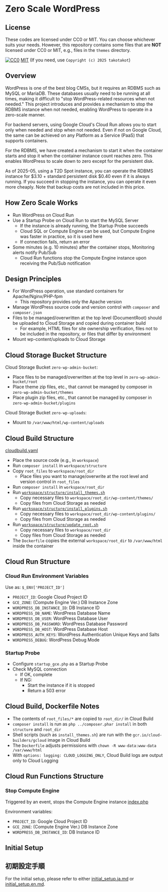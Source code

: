 # Zero Scale WordPress

## License

These codes are licensed under CC0 or MIT. You can choose whichever suits your needs.
However, this repository contains some files that are **NOT** licensed under CC0 or MIT, e.g., files in the `themes` directory.

[![CC0](http://i.creativecommons.org/p/zero/1.0/88x31.png "CC0")](http://creativecommons.org/publicdomain/zero/1.0/deed.en)
[MIT](https://opensource.org/licenses/MIT) (If you need, use `Copyright (c) 2025 takotakot`)

## Overview

WordPress is one of the best blog CMSs, but it requires an RDBMS such as MySQL or MariaDB. These databases usually need to be running at all times, making it difficult to "stop WordPress-related resources when not needed." This project introduces and provides a mechanism to stop the RDBMS instance when not needed, enabling WordPress to operate in a zero-scale manner.

For backend servers, using Google Cloud's Cloud Run allows you to start only when needed and stop when not needed. Even if not on Google Cloud, the same can be achieved on any Platform as a Service (PaaS) that supports containers.

For the RDBMS, we have created a mechanism to start it when the container starts and stop it when the container instance count reaches zero. This enables WordPress to scale down to zero except for the persistent disk.

As of 2025-05, using a T2D Spot instance, you can operate the RDBMS instance for $3.10 + standard persistent disk $0.40 even if it is always running. If you succeed in stopping the instance, you can operate it even more cheaply. Note that backup costs are not included in this price.

## How Zero Scale Works

- Run WordPress on Cloud Run
- Use a Startup Probe on Cloud Run to start the MySQL Server
  - If the instance is already running, the Startup Probe succeeds
  - Cloud SQL or Compute Engine can be used, but Compute Engine was faster in practice, so it is used here
  - If connection fails, return an error
- Some minutes (e.g. 10 minutes) after the container stops, Monitoring alerts notify Pub/Sub
  - Cloud Run functions stop the Compute Engine instance upon receiving the Pub/Sub notification

## Design Principles

- For WordPress operation, use standard containers for Apache/Nginx/PHP-fpm
  - This repository provides only the Apache version
- Manage WordPress source code and version control with `composer` and `composer.json`
- Files to be managed/overwritten at the top level (DocumentRoot) should be uploaded to Cloud Storage and copied during container build
  - For example, HTML files for site ownership verification, files not to be included in the repository, or files that differ by environment
- Mount wp-content/uploads to Cloud Storage

## Cloud Storage Bucket Structure

Cloud Storage Bucket `zero-wp-admin-bucket`:
- Place files to be managed/overwritten at the top level in `zero-wp-admin-bucket/root`
- Place theme zip files, etc., that cannot be managed by composer in `zero-wp-admin-bucket/themes`
- Place plugin zip files, etc., that cannot be managed by composer in `zero-wp-admin-bucket/plugins`

Cloud Storage Bucket `zero-wp-uploads`:
- Mount to `/var/www/html/wp-content/uploads`

## Cloud Build Structure

[cloudbuild.yaml](cloudbuild.yaml)

- Place the source code (e.g., in `workspace`)
- Run `composer install` in `workspace/structure`
- Copy `root_files` to `workspace/root_dir`
  - Place files you want to manage/overwrite at the root level and version control in `root_files`
- Run `composer install` in `workspace/root_dir`
- Run [`workspace/structure/install_themes.sh`](structure/install_themes.sh)
  - Copy necessary files to `workspace/root_dir/wp-content/themes/`
  - Copy files from Cloud Storage as needed
- Run [`workspace/structure/install_plugins.sh`](structure/install_plugins.sh)
  - Copy necessary files to `workspace/root_dir/wp-content/plugins/`
  - Copy files from Cloud Storage as needed
- Run [`workspace/structure/update_root.sh`](structure/update_root.sh)
  - Copy necessary files to `workspace/root_dir`
  - Copy files from Cloud Storage as needed
- The `Dockerfile` copies the external `workspace/root_dir` to `/var/www/html` inside the container

## Cloud Run Structure

### Cloud Run Environment Variables

Use as: `$_ENV['PROJECT_ID']`

- `PROJECT_ID`: Google Cloud Project ID
- `GCE_ZONE`: (Compute Engine Ver.) DB Instance Zone
- `WORDPRESS_DB_INSTANCE_ID`: DB Instance ID
- `WORDPRESS_DB_NAME`: WordPress Database Name
- `WORDPRESS_DB_USER`: WordPress Database User
- `WORDPRESS_DB_PASSWORD`: WordPress Database Password
- `WORDPRESS_DB_HOST`: WordPress Database Host
- `WORDPRESS_AUTH_KEYS`: WordPress Authentication Unique Keys and Salts
- `WORDPRESS_DEBUG`: WordPress Debug Mode

### Startup Probe

- Configure `startup_gce.php` as a Startup Probe
- Check MySQL connection
  - If OK, complete
  - If NG:
    - Start the instance if it is stopped
    - Return a 503 error

## Cloud Build, Dockerfile Notes

- The contents of `root_files/*` are copied to `root_dir/` in Cloud Build
- `composer install` is run as `php ../composer.phar install` in both `structure` and `root_dir`
- Shell scripts (such as `install_themes.sh`) are run with the `gcr.io/cloud-builders/gcloud` image in Cloud Build
- The `Dockerfile` adjusts permissions with `chown -R www-data:www-data /var/www/html`
- With `options: logging: CLOUD_LOGGING_ONLY`, Cloud Build logs are output only to Cloud Logging

## Cloud Run Functions Structure

### Stop Compute Engine

Triggered by an event, stops the Compute Engine instance [index.php](functions/stop_compute_engine/index.php)

Environment variables:
- `PROJECT_ID`: Google Cloud Project ID
- `GCE_ZONE`: (Compute Engine Ver.) DB Instance Zone
- `WORDPRESS_DB_INSTANCE_ID`: DB Instance ID

## Initial Setup

## 初期設定手順

For the initial setup, please refer to either [initial_setup.ja.md](docs/initial_setup.ja.md) or [initial_setup.en.md](docs/initial_setup.en.md).
